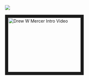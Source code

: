 ### ![](https://placehold.it/350x90/009955/fff?text='Hello!')

<a href="http://www.youtube.com/watch?feature=player_embedded&v=UKMw7qQBt7Q" target="_blank">
 <img src="http://img.youtube.com/vi/UKMw7qQBt7Q/0.jpg" alt="Drew W Mercer Intro Video" width="240" height="180" border="10" />
</a>

<!--
**drewwmercer/drewwmercer** is a ✨ _special_ ✨ repository because its `README.md` (this file) appears on your GitHub profile.

Here are some ideas to get you started:

- 🔭 I’m currently working on ...
- 🌱 I’m currently learning ...
- 👯 I’m looking to collaborate on ...
- 🤔 I’m looking for help with ...
- 💬 Ask me about ...
- 📫 How to reach me: ...
- 😄 Pronouns: ...
- ⚡ Fun fact: ...
-->
